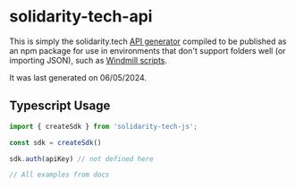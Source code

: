 # solidarity-tech-api

This is simply the solidarity.tech [API generator](https://docs.solidarity.tech/reference/solidarity-tech-api) compiled to be published as an npm package
for use in environments that don't support folders well (or importing JSON),
such as [Windmill scripts](https://windmill.dev/).

It was last generated on 06/05/2024.

## Typescript Usage

```typescript
import { createSdk } from 'solidarity-tech-js';

const sdk = createSdk()

sdk.auth(apiKey) // not defined here

// All examples from docs
```


